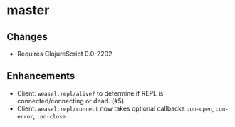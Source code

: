 # master

## Changes

* Requires ClojureScript 0.0-2202

## Enhancements

* Client: `weasel.repl/alive?` to determine if REPL is
  connected/connecting or dead. (#5)
* Client: `weasel.repl/connect` now takes optional callbacks
  `:on-open`, `:on-error`, `:on-close`.
